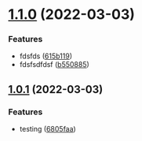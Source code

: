 # [1.1.0](https://github.com/derekhawker/ide-settings/compare/1.0.1...1.1.0) (2022-03-03)


### Features

* fdsfds ([615b119](https://github.com/derekhawker/ide-settings/commit/615b119aabc701fc0ee2cd24dd965ad18900a5e8))
* fdsfsdfdsf ([b550885](https://github.com/derekhawker/ide-settings/commit/b550885fa5dea9a9417009e9809de6ab2ea0f98d))



## [1.0.1](https://github.com/derekhawker/ide-settings/compare/6805faab357d17b294f1ee67c1bf3e6db7eac5cc...1.0.1) (2022-03-03)


### Features

* testing ([6805faa](https://github.com/derekhawker/ide-settings/commit/6805faab357d17b294f1ee67c1bf3e6db7eac5cc))



